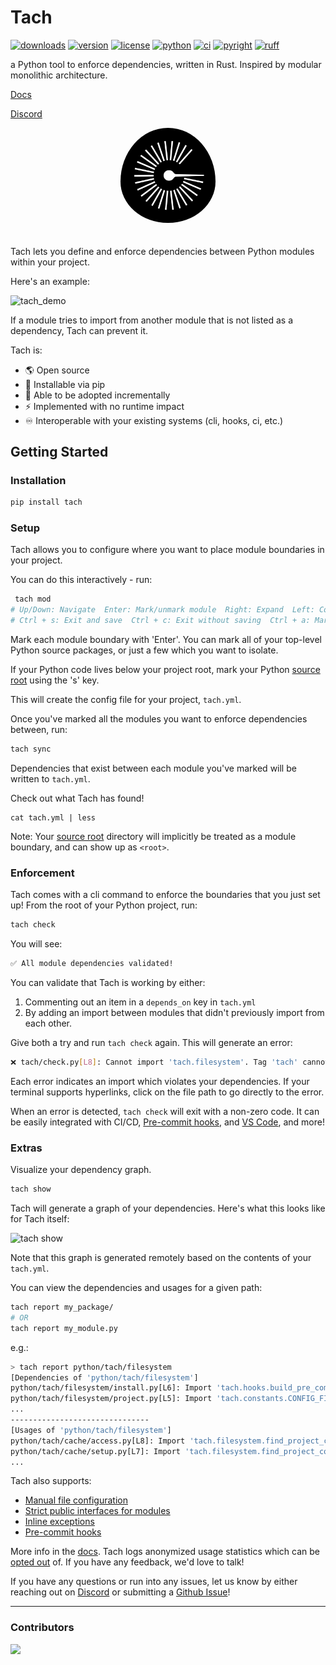 
# Tach

[![downloads](https://static.pepy.tech/badge/tach/month)](https://pepy.tech/project/tach)
[![version](https://img.shields.io/pypi/v/tach.svg)](https://pypi.Python.org/pypi/tach)
[![license](https://img.shields.io/pypi/l/tach.svg)](https://pypi.Python.org/pypi/tach)
[![python](https://img.shields.io/pypi/pyversions/tach.svg)](https://pypi.Python.org/pypi/tach)
[![ci](https://github.com/gauge-sh/tach/actions/workflows/ci.yml/badge.svg)](https://github.com/gauge-sh/tach/actions/workflows/ci.yml)
[![pyright](https://microsoft.github.io/pyright/img/pyright_badge.svg)](https://microsoft.github.io/pyright/)
[![ruff](https://img.shields.io/endpoint?url=https://raw.githubusercontent.com/astral-sh/ruff/main/assets/badge/v2.json)](https://github.com/astral-sh/ruff)

a Python tool to enforce dependencies, written in Rust. Inspired by modular monolithic architecture.

[Docs](https://docs.gauge.sh)

[Discord](https://discord.gg/Kz2TnszerR)

<div align="center">
    <img src="docs/assets/light_logo.png" alt="gauge-logo" width="30%"  style="border-radius: 50%; padding-bottom: 20px"/>
</div>

Tach lets you define and enforce dependencies between Python modules within your project.

Here's an example:

![tach_demo](https://github.com/gauge-sh/tach/assets/10570340/6fc1e9b4-5a78-4330-a329-9187bd9c374d)

If a module tries to import from another module that is not listed as a dependency, Tach can prevent it.

Tach is:
- 🌎 Open source
- 🐍 Installable via pip
- 🔧 Able to be adopted incrementally
- ⚡  Implemented with no runtime impact
- ♾️ Interoperable with your existing systems (cli, hooks, ci, etc.)

## Getting Started

### Installation
```bash
pip install tach
```
### Setup
Tach allows you to configure where you want to place module boundaries in your project.

You can do this interactively - run:
```bash
 tach mod
# Up/Down: Navigate  Enter: Mark/unmark module  Right: Expand  Left: Collapse  Ctrl + Up: Jump to parent
# Ctrl + s: Exit and save  Ctrl + c: Exit without saving  Ctrl + a: Mark/unmark all
```
Mark each module boundary with 'Enter'. You can mark all of your top-level Python source packages, or just a few which you want to isolate.

If your Python code lives below your project root, mark your Python [source root](https://docs.gauge.sh/usage/configuration#source-root) using the 's' key.

This will create the config file for your project, `tach.yml`.

Once you've marked all the modules you want to enforce dependencies between, run:
```bash
tach sync
```
Dependencies that exist between each module you've marked will be written to `tach.yml`.

Check out what Tach has found! 
```
cat tach.yml | less
```

Note: Your [source root](https://docs.gauge.sh/usage/configuration#source-root) directory will implicitly be treated as a module boundary, and can show up as `<root>`.

### Enforcement
Tach comes with a cli command to enforce the boundaries that you just set up! From the root of your Python project, run:
```bash
tach check
```
You will see:
```bash
✅ All module dependencies validated!
```

You can validate that Tach is working by either:
1. Commenting out an item in a `depends_on` key in `tach.yml`
2. By adding an import between modules that didn't previously import from each other. 

Give both a try and run `tach check` again. This will generate an error:
```bash
❌ tach/check.py[L8]: Cannot import 'tach.filesystem'. Tag 'tach' cannot depend on 'tach.filesystem'. 
```

Each error indicates an import which violates your dependencies. If your terminal supports hyperlinks, click on the file path to go directly to the error.

When an error is detected, `tach check` will exit with a non-zero code. It can be easily integrated with CI/CD, [Pre-commit hooks](https://docs.gauge.sh/usage/commands#tach-install), and [VS Code](https://marketplace.visualstudio.com/items?itemName=Gauge.tach), and more!

### Extras

Visualize your dependency graph.
```bash
tach show
```
Tach will generate a graph of your dependencies. Here's what this looks like for Tach itself:

![tach show](docs/assets/tach_show.png)

Note that this graph is generated remotely based on the contents of your `tach.yml`.

You can view the dependencies and usages for a given path:
```bash
tach report my_package/
# OR
tach report my_module.py
```
e.g.:
```bash
> tach report python/tach/filesystem
[Dependencies of 'python/tach/filesystem']
python/tach/filesystem/install.py[L6]: Import 'tach.hooks.build_pre_commit_hook_content'
python/tach/filesystem/project.py[L5]: Import 'tach.constants.CONFIG_FILE_NAME'
...
-------------------------------
[Usages of 'python/tach/filesystem']
python/tach/cache/access.py[L8]: Import 'tach.filesystem.find_project_config_root'
python/tach/cache/setup.py[L7]: Import 'tach.filesystem.find_project_config_root'
...
```

Tach also supports:

- [Manual file configuration](https://docs.gauge.sh/usage/configuration)
- [Strict public interfaces for modules](https://docs.gauge.sh/usage/strict-mode/)
- [Inline exceptions](https://docs.gauge.sh/usage/tach-ignore)
- [Pre-commit hooks](https://docs.gauge.sh/usage/commands#tach-install)


More info in the [docs](https://docs.gauge.sh/). Tach logs anonymized usage statistics which can be [opted out](https://docs.gauge.sh/usage/faq/) of.
If you have any feedback, we'd love to talk!

If you have any questions or run into any issues, let us know by either reaching out on [Discord](https://discord.gg/a58vW8dnmw) or submitting a [Github Issue](https://github.com/gauge-sh/tach/issues)!

---

### Contributors

<a href="https://github.com/gauge-sh/tach/graphs/contributors">
  <img src="https://contrib.rocks/image?repo=gauge-sh/tach" />
</a>
